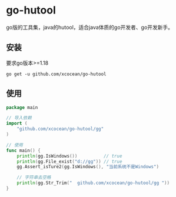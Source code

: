 # go-hutool

go版的工具集，java的hutool，适合java体质的go开发者、go开发新手。

## 安装

要求go版本>=1.18

```shell
go get -u github.com/xcocean/go-hutool
```

## 使用

```go
package main

// 导入依赖
import (
	"github.com/xcocean/go-hutool/gg"
)

// 使用
func main() {
	println(gg.IsWindows())          // true
	println(gg.File_exist("d://gg")) // true
	gg.Assert_isTure2(gg.IsWindows(), "当前系统不是Windows")

	// 字符串去空格
	println(gg.Str_Trim("  github.com/xcocean/go-hutool/gg "))
}
```
